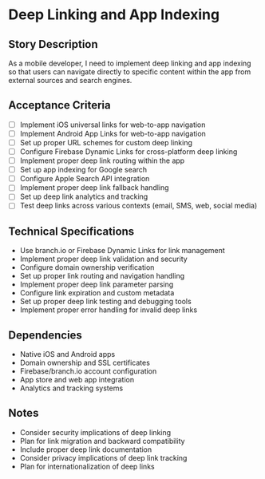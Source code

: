# Deep Linking and App Indexing

## Story Description
As a mobile developer, I need to implement deep linking and app indexing so that users can navigate directly to specific content within the app from external sources and search engines.

## Acceptance Criteria
- [ ] Implement iOS universal links for web-to-app navigation
- [ ] Implement Android App Links for web-to-app navigation
- [ ] Set up proper URL schemes for custom deep linking
- [ ] Configure Firebase Dynamic Links for cross-platform deep linking
- [ ] Implement proper deep link routing within the app
- [ ] Set up app indexing for Google search
- [ ] Configure Apple Search API integration
- [ ] Implement proper deep link fallback handling
- [ ] Set up deep link analytics and tracking
- [ ] Test deep links across various contexts (email, SMS, web, social media)

## Technical Specifications
- Use branch.io or Firebase Dynamic Links for link management
- Implement proper deep link validation and security
- Configure domain ownership verification
- Set up proper link routing and navigation handling
- Implement proper deep link parameter parsing
- Configure link expiration and custom metadata
- Set up proper deep link testing and debugging tools
- Implement proper error handling for invalid deep links

## Dependencies
- Native iOS and Android apps
- Domain ownership and SSL certificates
- Firebase/branch.io account configuration
- App store and web app integration
- Analytics and tracking systems

## Notes
- Consider security implications of deep linking
- Plan for link migration and backward compatibility
- Include proper deep link documentation
- Consider privacy implications of deep link tracking
- Plan for internationalization of deep links